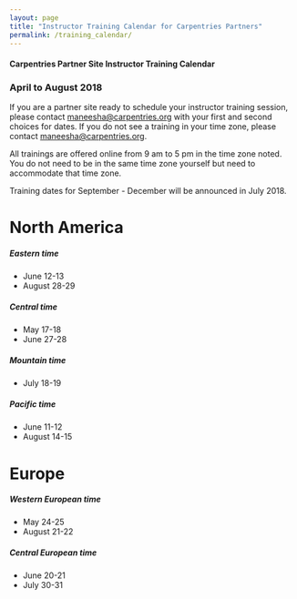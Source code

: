 ```yaml
---
layout: page
title: "Instructor Training Calendar for Carpentries Partners"
permalink: /training_calendar/
---
```



#### Carpentries Partner Site Instructor Training Calendar
###  April to August 2018


If you are a partner site ready to schedule your instructor training session, please contact maneesha@carpentries.org with your first and second choices for dates.  If you do not see a training in your time zone, please contact maneesha@carpentries.org.

All trainings are offered online from 9 am to 5 pm in the time zone noted.  You do not need to be in the same time zone yourself but need to accommodate that time zone. 

Training dates for September - December will be announced in July 2018.

# North America

##### Eastern time
* June 12-13
* August 28-29

##### Central time
* May 17-18
* June 27-28

##### Mountain time
* July 18-19

##### Pacific time
* June 11-12
* August 14-15

# Europe

##### Western European time
* May 24-25
* August 21-22

##### Central European time
* June 20-21
* July 30-31


